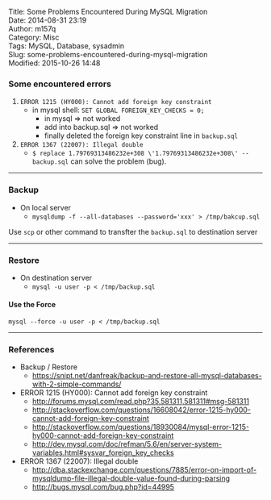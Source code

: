 Title: Some Problems Encountered During MySQL Migration  
Date: 2014-08-31 23:19  
Author: m157q  
Category: Misc  
Tags: MySQL, Database, sysadmin  
Slug: some-problems-encountered-during-mysql-migration  
Modified: 2015-10-26 14:48  
  
### Some encountered errors  
  
1. `ERROR 1215 (HY000): Cannot add foreign key constraint`  
    + in mysql shell: `SET GLOBAL FOREIGN_KEY_CHECKS = 0;`  
        + in mysql => not worked  
        + add into backup.sql => not worked  
        + finally deleted the foreign key constraint line in `backup.sql`  
2. `ERROR 1367 (22007): Illegal double`  
    + `$ replace 1.79769313486232e+308 \'1.79769313486232e+308\' -- backup.sql` can solve the problem (bug).  
  
---  
  
### Backup  
  
+ On local server  
    + `mysqldump -f --all-databases --password='xxx' > /tmp/bakcup.sql`  
  
Use `scp` or other command to transfter the `backup.sql` to destination server  
  
---  
  
### Restore  
  
+ On destination server  
    + `mysql -u user -p < /tmp/backup.sql`  
  
#### Use the Force  
  
`mysql --force -u user -p < /tmp/backup.sql`  
  
---  
  
### References  
  
+ Backup / Restore  
    + <https://snipt.net/danfreak/backup-and-restore-all-mysql-databases-with-2-simple-commands/>  
+ ERROR 1215 (HY000): Cannot add foreign key constraint  
    + <http://forums.mysql.com/read.php?35,581311,581311#msg-581311>  
    + <http://stackoverflow.com/questions/16608042/error-1215-hy000-cannot-add-foreign-key-constraint>  
    + <http://stackoverflow.com/questions/18930084/mysql-error-1215-hy000-cannot-add-foreign-key-constraint>  
    + <http://dev.mysql.com/doc/refman/5.6/en/server-system-variables.html#sysvar_foreign_key_checks>  
+ ERROR 1367 (22007): Illegal double  
    + <http://dba.stackexchange.com/questions/7885/error-on-import-of-mysqldump-file-illegal-double-value-found-during-parsing>  
    + <http://bugs.mysql.com/bug.php?id=44995>  
